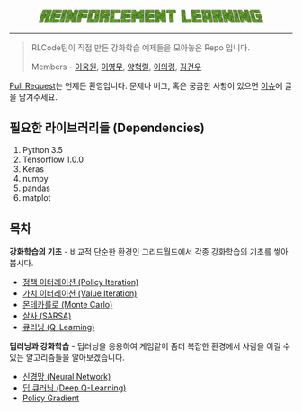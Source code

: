 <p align="center"><img width="80%" src="/images/Reinforcement-Learning.png" /></p>

--------------------------------------------------------------------------------

> RLCode팀이 직접 만든 강화학습 예제들을 모아놓은 Repo 입니다.
>
> Members - [이웅원](https://github.com/dnddnjs), [이영무](https://github.com/zzing0907), [양혁렬](https://github.com/Hyeokreal), [이의령](https://github.com/wooridle), [김건우](https://github.com/keon)

[Pull Request](https://github.com/rlcode/reinforcement-learning/pulls)는 언제든 환영입니다.
문제나 버그, 혹은 궁금한 사항이 있으면 [이슈](https://github.com/rlcode/reinforcement-learning/issues)에 글을 남겨주세요.

## 필요한 라이브러리들 (Dependencies)
1. Python 3.5
2. Tensorflow 1.0.0
3. Keras 
4. numpy
5. pandas
6. matplot

## 목차

**강화학습의 기초** - 비교적 단순한 환경인 그리드월드에서 각종 강화학습의 기초를 쌓아봅시다.

- [정책 이터레이션 (Policy Iteration)](./01_policy_iteration)
- [가치 이터레이션 (Value Iteration)](./02_value_iteration)
- [몬테카를로 (Monte Carlo)](./03_monte_carlo)
- [살사 (SARSA)](./04_sarsa)
- [큐러닝 (Q-Learning)](./05_q_learning)

**딥러닝과 강화학습** - 딥러닝을 응용하여 게임같이 좀더 복잡한 환경에서 사람을 이길 수 있는 알고리즘들을 알아보겠습니다.

- [신경망 (Neural Network)]()
- [딥 큐러닝 (Deep Q-Learning)]()
- [Policy Gradient]()

